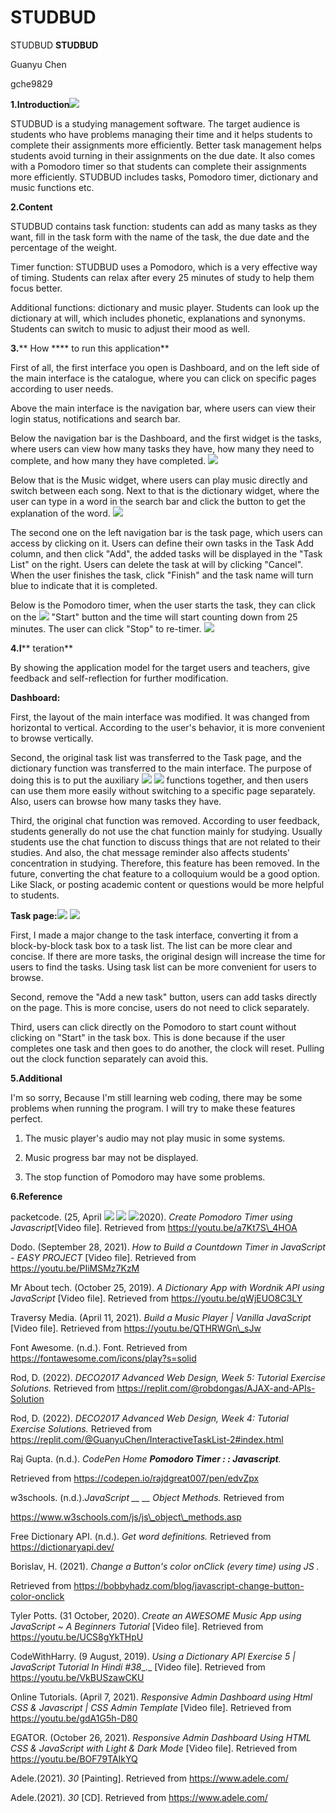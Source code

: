 # STUDBUD
STUDBUD
**STUDBUD**

Guanyu Chen

gche9829

**1.Introduction**![](RackMultipart20220605-1-nq84hq_html_2bc9bb3eeccda4ba.png)

STUDBUD is a studying management software. The target audience is students who have problems managing their time and it helps students to complete their assignments more efficiently. Better task management helps students avoid turning in their assignments on the due date. It also comes with a Pomodoro timer so that students can complete their assignments more efficiently. STUDBUD includes tasks, Pomodoro timer, dictionary and music functions etc.

**2.Content**

STUDBUD contains task function: students can add as many tasks as they want, fill in the task form with the name of the task, the due date and the percentage of the weight.

Timer function: STUDBUD uses a Pomodoro, which is a very effective way of timing. Students can relax after every 25 minutes of study to help them focus better.

Additional functions: dictionary and music player. Students can look up the dictionary at will, which includes phonetic, explanations and synonyms. Students can switch to music to adjust their mood as well.

**3.**** How **** to run this application**

First of all, the first interface you open is Dashboard, and on the left side of the main interface is the catalogue, where you can click on specific pages according to user needs.

Above the main interface is the navigation bar, where users can view their login status, notifications and search bar.

Below the navigation bar is the Dashboard, and the first widget is the tasks, where users can view how many tasks they have, how many they need to complete, and how many they have completed. ![](RackMultipart20220605-1-nq84hq_html_42a762d36aae2d9.png)

Below that is the Music widget, where users can play music directly and switch between each song. Next to that is the dictionary widget, where the user can type in a word in the search bar and click the button to get the explanation of the word. ![](RackMultipart20220605-1-nq84hq_html_5e8a881bbeaaa9d9.png)

The second one on the left navigation bar is the task page, which users can access by clicking on it. Users can define their own tasks in the Task Add column, and then click &quot;Add&quot;, the added tasks will be displayed in the &quot;Task List&quot; on the right. Users can delete the task at will by clicking &quot;Cancel&quot;. When the user finishes the task, click &quot;Finish&quot; and the task name will turn blue to indicate that it is completed.

Below is the Pomodoro timer, when the user starts the task, they can click on the ![](RackMultipart20220605-1-nq84hq_html_e8c466bf9816de37.png) &quot;Start&quot; button and the time will start counting down from 25 minutes. The user can click &quot;Stop&quot; to re-timer. ![](RackMultipart20220605-1-nq84hq_html_fbcb2022eeb37d56.png)

**4.I**** teration**

By showing the application model for the target users and teachers, give feedback and self-reflection for further modification.

**Dashboard:**

First, the layout of the main interface was modified. It was changed from horizontal to vertical. According to the user&#39;s behavior, it is more convenient to browse vertically.

Second, the original task list was transferred to the Task page, and the dictionary function was transferred to the main interface. The purpose of doing this is to put the auxiliary ![](RackMultipart20220605-1-nq84hq_html_4e07667205100d72.png) ![](RackMultipart20220605-1-nq84hq_html_9686aa9713a101ed.png) functions together, and then users can use them more easily without switching to a specific page separately. Also, users can browse how many tasks they have.

Third, the original chat function was removed. According to user feedback, students generally do not use the chat function mainly for studying. Usually students use the chat function to discuss things that are not related to their studies. And also, the chat message reminder also affects students&#39; concentration in studying. Therefore, this feature has been removed. In the future, converting the chat feature to a colloquium would be a good option. Like Slack, or posting academic content or questions would be more helpful to students.

**Task page:**![](RackMultipart20220605-1-nq84hq_html_a43b10453db8481f.png) ![](RackMultipart20220605-1-nq84hq_html_b46ece437567b0a7.png)

First, I made a major change to the task interface, converting it from a block-by-block task box to a task list. The list can be more clear and concise. If there are more tasks, the original design will increase the time for users to find the tasks. Using task list can be more convenient for users to browse.

Second, remove the &quot;Add a new task&quot; button, users can add tasks directly on the page. This is more concise, users do not need to click separately.

Third, users can click directly on the Pomodoro to start count without clicking on &quot;Start&quot; in the task box. This is done because if the user completes one task and then goes to do another, the clock will reset. Pulling out the clock function separately can avoid this.

**5.Additional**

I&#39;m so sorry, Because I&#39;m still learning web coding, there may be some problems when running the program. I will try to make these features perfect.

1. The music player&#39;s audio may not play music in some systems.

2. Music progress bar may not be displayed.

3. The stop function of Pomodoro may have some problems.

**6.Reference**

packetcode. (25, April ![](RackMultipart20220605-1-nq84hq_html_247d7127aae11aec.png) ![](RackMultipart20220605-1-nq84hq_html_49a686e3fd94776e.png) ![](RackMultipart20220605-1-nq84hq_html_c263ae52741296c6.png)2020). _Create Pomodoro Timer using Javascript_[Video file]. Retrieved from https://youtu.be/a7Kt7S\_4HOA

Dodo. (September 28, 2021). _How to Build a Countdown Timer in JavaScript - EASY PROJECT_ [Video file]. Retrieved from https://youtu.be/PIiMSMz7KzM

Mr About tech. (October 25, 2019). _A Dictionary App with Wordnik API using JavaScript_ [Video file]. Retrieved from https://youtu.be/qWjEUO8C3LY

Traversy Media. (April 11, 2021). _Build a Music Player | Vanilla JavaScript_ [Video file]. Retrieved from https://youtu.be/QTHRWGn\_sJw

Font Awesome. (n.d.). Font. Retrieved from https://fontawesome.com/icons/play?s=solid

Rod, D. (2022). _DECO2017 Advanced Web Design, Week 5: Tutorial Exercise Solutions._ Retrieved from https://replit.com/@robdongas/AJAX-and-APIs-Solution

Rod, D. (2022). _DECO2017 Advanced Web Design, Week 4: Tutorial Exercise Solutions._ Retrieved from https://replit.com/@GuanyuChen/InteractiveTaskList-2#index.html

Raj Gupta. (n.d.). _CodePen Home __Pomodoro Timer : : Javascript__._

Retrieved from https://codepen.io/rajdgreat007/pen/edvZpx

w3schools. (n.d.)._JavaScript __ __ Object Methods._ Retrieved from

https://www.w3schools.com/js/js\_object\_methods.asp

Free Dictionary API. (n.d.). _Get word definitions._ Retrieved from https://dictionaryapi.dev/

Borislav, H. (2021). _Change a Button&#39;s color onClick (every time) using JS ._

Retrieved from https://bobbyhadz.com/blog/javascript-change-button-color-onclick

Tyler Potts. (31 October, 2020). _Create an AWESOME Music App using JavaScript ~ A Beginners_ _Tutorial_ [Video file]. Retrieved from https://youtu.be/UCS8gYkTHpU

CodeWithHarry. (9 August, 2019). _Using a Dictionary API Exercise 5 | JavaScript Tutorial In Hindi_ _#38__._ [Video file]. Retrieved from https://youtu.be/VkBUSzawCKU

Online Tutorials. (April 7, 2021). _Responsive Admin Dashboard using Html CSS &amp; Javascript | CSS_ _Admin Template_ [Video file]. Retrieved from https://youtu.be/gdA1G5h-D80

EGATOR. (October 26, 2021). _Responsive Admin Dashboard Using HTML CSS &amp; JavaScript with_ _Light &amp; Dark Mode_ [Video file]. Retrieved from https://youtu.be/BOF79TAIkYQ

Adele.(2021). _30_ [Painting]. Retrieved from https://www.adele.com/

Adele.(2021). _30_ [CD]. Retrieved from https://www.adele.com/

